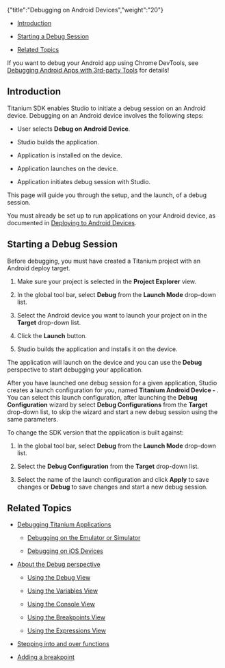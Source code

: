 {"title":"Debugging on Android Devices","weight":"20"}

* [Introduction](#Introduction)

* [Starting a Debug Session](#StartingaDebugSession)

* [Related Topics](#RelatedTopics)


If you want to debug your Android app using Chrome DevTools, see [Debugging Android Apps with 3rd-party Tools](/docs/appc/Axway_Appcelerator_Studio/Axway_Appcelerator_Studio_Guide/Titanium_Development/Debugging_Titanium_Applications/Debugging_on_Android_Devices/Debugging_Android_Apps_with_3rd-party_Tools/) for details!

## Introduction

Titanium SDK enables Studio to initiate a debug session on an Android device. Debugging on an Android device involves the following steps:

* User selects **Debug on Android Device**.

* Studio builds the application.

* Application is installed on the device.

* Application launches on the device.

* Application initiates debug session with Studio.


This page will guide you through the setup, and the launch, of a debug session.

You must already be set up to run applications on your Android device, as documented in [Deploying to Android Devices](/docs/appc/Titanium_SDK/Titanium_SDK_Guide/Preparing_for_Distribution/Deploying_to_Android_Devices/).

## Starting a Debug Session

Before debugging, you must have created a Titanium project with an Android deploy target.

1. Make sure your project is selected in the **Project Explorer** view.

2. In the global tool bar, select **Debug** from the **Launch Mode** drop-down list.

3. Select the Android device you want to launch your project on in the **Target** drop-down list.

4. Click the **Launch** button.

5. Studio builds the application and installs it on the device.


The application will launch on the device and you can use the **Debug** perspective to start debugging your application.

After you have launched one debug session for a given application, Studio creates a launch configuration for you, named **Titanium Android Device - <AppName>**. You can select this launch configuration, after launching the **Debug Configuration** wizard by select **Debug Configurations** from the **Target** drop-down list, to skip the wizard and start a new debug session using the same parameters.

To change the SDK version that the application is built against:

1. In the global tool bar, select **Debug** from the **Launch Mode** drop-down list.

2. Select the **Debug Configuration** from the **Target** drop-down list.

3. Select the name of the launch configuration and click **Apply** to save changes or **Debug** to save changes and start a new debug session.


## Related Topics

* [Debugging Titanium Applications](/docs/appc/Axway_Appcelerator_Studio/Axway_Appcelerator_Studio_Guide/Titanium_Development/Debugging_Titanium_Applications/)

  * [Debugging on the Emulator or Simulator](/docs/appc/Axway_Appcelerator_Studio/Axway_Appcelerator_Studio_Guide/Titanium_Development/Debugging_Titanium_Applications/Debugging_on_the_Emulator_or_Simulator/)

  * [Debugging on iOS Devices](/docs/appc/Axway_Appcelerator_Studio/Axway_Appcelerator_Studio_Guide/Titanium_Development/Debugging_Titanium_Applications/Debugging_on_iOS_Devices/)

* [About the Debug perspective](/docs/appc/Axway_Appcelerator_Studio/Axway_Appcelerator_Studio_Guide/Web_Development/JavaScript_Development/Debugging_JavaScript/About_the_Debug_perspective/)

  * [Using the Debug View](/docs/appc/Axway_Appcelerator_Studio/Axway_Appcelerator_Studio_Guide/Web_Development/JavaScript_Development/Debugging_JavaScript/About_the_Debug_perspective/Using_the_Debug_View/)

  * [Using the Variables View](/docs/appc/Axway_Appcelerator_Studio/Axway_Appcelerator_Studio_Guide/Web_Development/JavaScript_Development/Debugging_JavaScript/About_the_Debug_perspective/Using_the_Variables_View/)

  * [Using the Console View](/docs/appc/Axway_Appcelerator_Studio/Axway_Appcelerator_Studio_Guide/Web_Development/JavaScript_Development/Debugging_JavaScript/Using_the_Console_View/)

  * [Using the Breakpoints View](/docs/appc/Axway_Appcelerator_Studio/Axway_Appcelerator_Studio_Guide/Web_Development/JavaScript_Development/Debugging_JavaScript/About_the_Debug_perspective/Using_the_Breakpoints_View/)

  * [Using the Expressions View](/docs/appc/Axway_Appcelerator_Studio/Axway_Appcelerator_Studio_Guide/Web_Development/JavaScript_Development/Debugging_JavaScript/About_the_Debug_perspective/Using_the_Expressions_View/)

* [Stepping into and over functions](/docs/appc/Axway_Appcelerator_Studio/Axway_Appcelerator_Studio_Guide/Web_Development/JavaScript_Development/Debugging_JavaScript/Stepping_into_and_over_functions/)

* [Adding a breakpoint](/docs/appc/Axway_Appcelerator_Studio/Axway_Appcelerator_Studio_Guide/Web_Development/JavaScript_Development/Debugging_JavaScript/Adding_a_breakpoint/)
